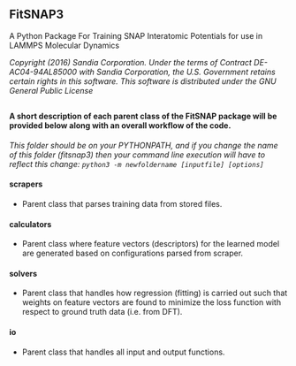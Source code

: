 ## FitSNAP3 
A Python Package For Training SNAP Interatomic Potentials for use in LAMMPS Molecular Dynamics

_Copyright (2016) Sandia Corporation. Under the terms of Contract DE-AC04-94AL85000 with Sandia Corporation, the U.S. Government retains certain rights in this software. This software is distributed under the GNU General Public License_
##

#### A short description of each parent class of the FitSNAP package will be provided below along with an overall workflow of the code.
_This folder should be on your PYTHONPATH, and if you change the name of this folder (fitsnap3) then your command line execution will have to reflect this change: `python3 -m newfoldername [inputfile] [options]`_

#### __scrapers__
  - Parent class that parses training data from stored files. 
#### __calculators__
  - Parent class where feature vectors (descriptors) for the learned model are generated based on configurations parsed from scraper.
#### __solvers__
  - Parent class that handles how regression (fitting) is carried out such that weights on feature vectors are found to minimize the loss function with respect to ground truth data (i.e. from DFT).
#### __io__
  - Parent class that handles all input and output functions.
